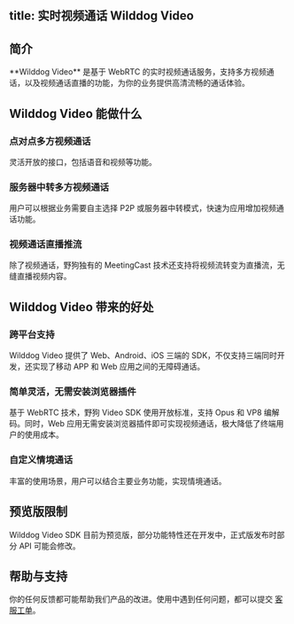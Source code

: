 
title: 实时视频通话 Wilddog Video
---
<h2 id='简介' class="article-heading top-heading">简介</h2>
**Wilddog Video** 是基于 WebRTC 的实时视频通话服务，支持多方视频通话，以及视频通话直播的功能，为你的业务提供高清流畅的通话体验。

## Wilddog Video 能做什么

### 点对点多方视频通话

灵活开放的接口，包括语音和视频等功能。

### 服务器中转多方视频通话

用户可以根据业务需要自主选择 P2P 或服务器中转模式，快速为应用增加视频通话功能。

### 视频通话直播推流

除了视频通话，野狗独有的 MeetingCast 技术还支持将视频流转变为直播流，无缝直播视频内容。

## Wilddog Video 带来的好处

### 跨平台支持

Wilddog Video 提供了 Web、Android、iOS 三端的 SDK，不仅支持三端同时开发，还实现了移动 APP 和 Web 应用之间的无障碍通话。

### 简单灵活，无需安装浏览器插件

基于 WebRTC 技术，野狗 Video SDK 使用开放标准，支持 Opus 和 VP8 编解码。同时，Web 应用无需安装浏览器插件即可实现视频通话，极大降低了终端用户的使用成本。

### 自定义情境通话

丰富的使用场景，用户可以结合主要业务功能，实现情境通话。

## 预览版限制

Wilddog Video SDK 目前为预览版，部分功能特性还在开发中，正式版发布时部分 API 可能会修改。

## 帮助与支持

你的任何反馈都可能帮助我们产品的改进。使用中遇到任何问题，都可以提交 [客服工单](https://wilddog.kf5.com/user/login/?_ga=1.87552923.207002905.1448960317)。
